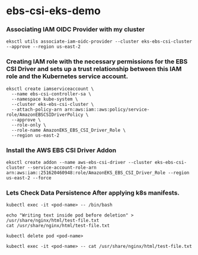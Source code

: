 # ebs-csi-eks-demo

### Associating IAM OIDC Provider with my cluster

```
eksctl utils associate-iam-oidc-provider --cluster eks-ebs-csi-cluster  --approve --region us-east-2
```

### Creating IAM role with the necessary permissions for the EBS CSI Driver and sets up a trust relationship between this IAM role and the Kubernetes service account.

```
eksctl create iamserviceaccount \
  --name ebs-csi-controller-sa \
  --namespace kube-system \
  --cluster eks-ebs-csi-cluster \
  --attach-policy-arn arn:aws:iam::aws:policy/service-role/AmazonEBSCSIDriverPolicy \
  --approve \
  --role-only \
  --role-name AmazonEKS_EBS_CSI_Driver_Role \
  --region us-east-2
```

### Install the AWS EBS CSI Driver Addon

```
eksctl create addon --name aws-ebs-csi-driver --cluster eks-ebs-csi-cluster --service-account-role-arn arn:aws:iam::251620460948:role/AmazonEKS_EBS_CSI_Driver_Role --region us-east-2 --force
```

### Lets Check Data Persistence After applying k8s manifests.

```
kubectl exec -it <pod-name> -- /bin/bash
```

```
echo "Writing text inside pod before deletion" > /usr/share/nginx/html/test-file.txt
cat /usr/share/nginx/html/test-file.txt
```

```
kubectl delete pod <pod-name>
```

```
kubectl exec -it <pod-name> -- cat /usr/share/nginx/html/test-file.txt
```
